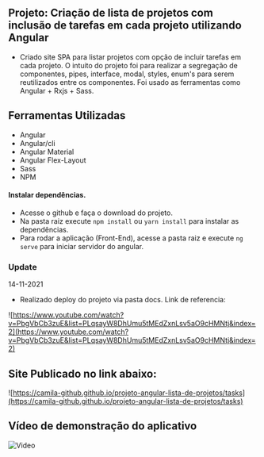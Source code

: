 ## Projeto: Criação de lista de projetos com inclusão de tarefas em cada projeto utilizando Angular 

- Criado site SPA para listar projetos com opção de incluir tarefas em cada projeto. O intuito do projeto foi para realizar a segregação de componentes, pipes, interface, modal, styles, enum's para serem reutilizados entre os componentes. Foi usado as ferramentas como Angular + Rxjs + Sass.

## Ferramentas Utilizadas

- Angular
- Angular/cli
- Angular Material
- Angular Flex-Layout
- Sass
- NPM

#### Instalar dependências.

- Acesse o github e faça o download do projeto. 
- Na pasta raiz execute `npm install` ou `yarn install` para instalar as dependências.
- Para rodar a aplicação (Front-End), acesse a pasta raiz e execute `ng serve` para iniciar servidor do angular.


### Update

14-11-2021
- Realizado deploy do projeto via pasta docs. Link de referencia:

![https://www.youtube.com/watch?v=PbgVbCb3zuE&list=PLqsayW8DhUmu5tMEdZxnLsv5aO9cHMNtj&index=2](https://www.youtube.com/watch?v=PbgVbCb3zuE&list=PLqsayW8DhUmu5tMEdZxnLsv5aO9cHMNtj&index=2)

## Site Publicado no link abaixo:
![https://camila-github.github.io/projeto-angular-lista-de-projetos/tasks](https://camila-github.github.io/projeto-angular-lista-de-projetos/tasks)

## Vídeo de demonstração do aplicativo

![Video](https://github.com/camila-github/projeto-angular-lista-de-projetos/blob/main/video-demo/demo-lista-de-projetos.gif)

